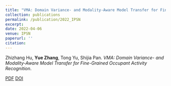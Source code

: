 ```yaml
---
title: "VMA: Domain Variance- and Modality-Aware Model Transfer for Fine-Grained Occupant Activity Recognition"
collection: publications
permalink: /publication/2022_IPSN
excerpt: 
date: 2022-04-06
venue: IPSN
paperurl: ''
citation: 
---
```

Zhizhang Hu, **Yue Zhang**, Tong Yu, Shijia Pan. *VMA: Domain Variance- and Modality-Aware Model Transfer for Fine-Grained Occupant Activity Recognition*.

[PDF](http://yzthu.github.io/files/2022_IPSN.pdf) [DOI](diolink)
